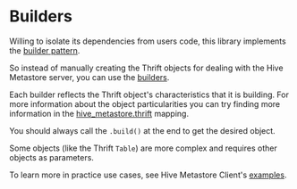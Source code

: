 # Builders

Willing to isolate its dependencies from users code, this library implements 
the [builder pattern](https://refactoring.guru/design-patterns/builder/python/example).

So instead of manually creating the Thrift objects for dealing with the
Hive Metastore server, you can use the [builders](https://github.com/quintoandar/hive-metastore-client/tree/main/hive_metastore_client/builders).

Each builder reflects the Thrift object's characteristics that it is building.
For more information about the object particularities you can 
try finding more information in the [hive_metastore.thrift](https://github.com/quintoandar/hive-metastore-client/blob/main/thrift_files/source/hive_metastore.thrift) mapping.

You should always call the `.build()` at the end to get the desired
object.

Some objects (like the Thrift `Table`) are more complex and requires other 
objects as parameters.

To learn more in practice use cases, see Hive Metastore Client's [examples](https://github.com/quintoandar/hive-metastore-client/tree/main/examples).
